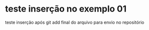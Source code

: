 # teste inserção no exemplo 01
teste inserção após git add
final do arquivo para envio no repositório
